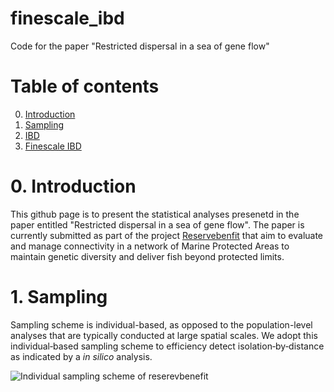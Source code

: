 # finescale_ibd
Code for the paper "Restricted dispersal in a sea of gene flow"

# Table of contents

0. [Introduction](#0-introduction)
1. [Sampling](#1-installation)
2. [IBD](#2-ibd)
3. [Finescale IBD](#3-finescale_ibd)

# 0. Introduction

This github page is to present the statistical analyses presenetd in the paper entitled "Restricted dispersal in a sea of gene flow".
The paper is currently submitted as part of the project [Reservebenfit](https://www.biodiversa.org/1023) that aim to evaluate and manage connectivity in a network of Marine Protected Areas to maintain genetic diversity and deliver fish beyond protected limits.

# 1. Sampling

Sampling scheme is individual-based, as opposed to the population-level analyses that are typically conducted at large spatial scales.
We adopt this individual‐based sampling scheme to efficiency detect isolation‐by‐distance as indicated by a *in silico* analysis.

![Individual sampling scheme of reserevbenefit](sampling.png)
